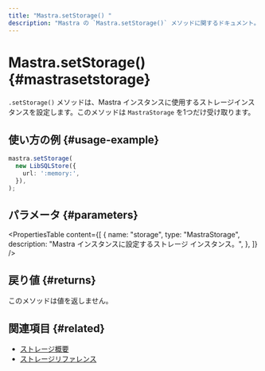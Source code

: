 ```yaml
---
title: "Mastra.setStorage() "
description: "Mastra の `Mastra.setStorage()` メソッドに関するドキュメント。Mastra インスタンスにストレージインスタンスを設定します。"
---
```


# Mastra.setStorage() \{#mastrasetstorage\}

`.setStorage()` メソッドは、Mastra インスタンスに使用するストレージインスタンスを設定します。このメソッドは `MastraStorage` を1つだけ受け取ります。

## 使い方の例 \{#usage-example\}

```typescript copy
mastra.setStorage(
  new LibSQLStore({
    url: ':memory:',
  }),
);
```

## パラメータ \{#parameters\}

<PropertiesTable
  content={[
{
name: "storage",
type: "MastraStorage",
description: "Mastra インスタンスに設定するストレージ インスタンス。",
},
]}
/>

## 戻り値 \{#returns\}

このメソッドは値を返しません。

## 関連項目 \{#related\}

* [ストレージ概要](/docs/server-db/storage)
* [ストレージリファレンス](/docs/reference/storage/libsql)